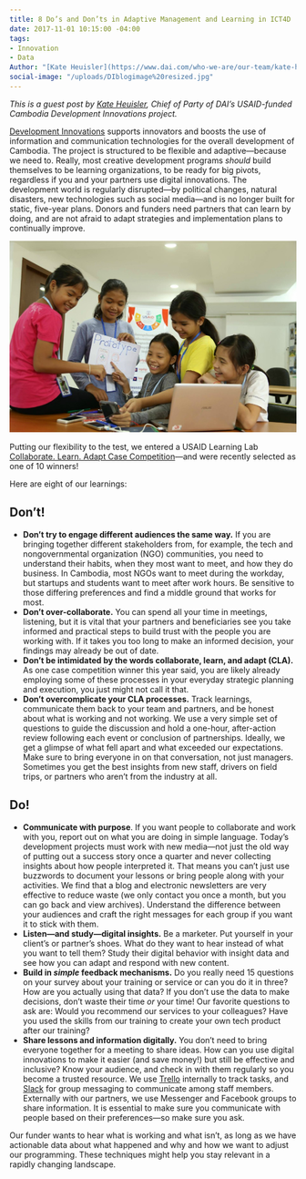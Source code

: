 ```yaml
---
title: 8 Do’s and Don’ts in Adaptive Management and Learning in ICT4D
date: 2017-11-01 10:15:00 -04:00
tags:
- Innovation
- Data
Author: "[Kate Heuisler](https://www.dai.com/who-we-are/our-team/kate-heuisler)"
social-image: "/uploads/DIblogimage%20resized.jpg"
---
```


*This is a guest post by [Kate Heuisler](https://www.dai.com/who-we-are/our-team/kate-heuisler), Chief of Party of DAI’s USAID-funded Cambodia Development Innovations project.*

[Development Innovations](http://www.development-innovations.org/) supports innovators and boosts the use of information and communication technologies for the overall development of Cambodia. The project is structured to be flexible and adaptive—because we need to. Really, most creative development programs *should* build themselves to be learning organizations, to be ready for big pivots, regardless if you and your partners use digital innovations. The development world is regularly disrupted—by political changes, natural disasters, new technologies such as social media—and is no longer built for static, five-year plans. Donors and funders need partners that can learn by doing, and are not afraid to adapt strategies and implementation plans to continually improve.

![DIblogimage resized.jpg](/uploads/DIblogimage%20resized.jpg)

Putting our flexibility to the test, we entered a USAID Learning Lab [Collaborate. Learn. Adapt Case Competition](https://usaidlearninglab.org/library/learning-and-adapting-enables-civil-society-innovations-cambodia)—and were recently selected as one of 10 winners!

Here are eight of our learnings:

## Don’t!

* **Don’t try to engage different audiences the same way.** If you are bringing together different stakeholders from, for example, the tech and nongovernmental organization (NGO) communities, you need to understand their habits, when they most want to meet, and how they do business. In Cambodia, most NGOs want to meet during the workday, but startups and students want to meet after work hours. Be sensitive to those differing preferences and find a middle ground that works for most.
* **Don’t over-collaborate.** You can spend all your time in meetings, listening, but it is vital that your partners and beneficiaries see you take informed and practical steps to build trust with the people you are working with. If it takes you too long to make an informed decision, your findings may already be out of date.
* **Don’t be intimidated by the words collaborate, learn, and adapt (CLA).** As one case competition winner this year said, you are likely already employing some of these processes in your everyday strategic planning and execution, you just might not call it that.
* **Don’t overcomplicate your CLA processes.** Track learnings, communicate them back to your team and partners, and be honest about what is working and not working. We use a very simple set of questions to guide the discussion and hold a one-hour, after-action review following each event or conclusion of partnerships. Ideally, we get a glimpse of what fell apart and what exceeded our expectations. Make sure to bring everyone in on that conversation, not just managers. Sometimes you get the best insights from new staff, drivers on field trips, or partners who aren’t from the industry at all.

## Do!

* **Communicate with purpose**. If you want people to collaborate and work with you, report out on what you are doing in simple language. Today’s development projects must work with new media—not just the old way of putting out a success story once a quarter and never collecting insights about how people interpreted it. That means you can’t just use buzzwords to document your lessons or bring people along with your activities. We find that a blog and electronic newsletters are very effective to reduce waste (we only contact you once a month, but you can go back and view archives). Understand the difference between your audiences and craft the right messages for each group if you want it to stick with them.
* **Listen—and study—digital insights.** Be a marketer. Put yourself in your client’s or partner’s shoes. What do they want to hear instead of what you want to tell them? Study their digital behavior with insight data and see how you can adapt and respond with new content.
* **Build in *simple* feedback mechanisms.** Do you really need 15 questions on your survey about your training or service or can you do it in three? How are you actually using that data? If you don’t use the data to make decisions, don’t waste their time *or* your time! Our favorite questions to ask are: Would you recommend our services to your colleagues? Have you used the skills from our training to create your own tech product after our training?
* **Share lessons and information digitally.** You don’t need to bring everyone together for a meeting to share ideas. How can you use digital innovations to make it easier (and save money!) but still be effective and inclusive? Know your audience, and check in with them regularly so you become a trusted resource. We use [Trello](https://trello.com/) internally to track tasks, and [Slack](https://slack.com/) for group messaging to communicate among staff members. Externally with our partners, we use Messenger and Facebook groups to share information. It is essential to make sure you communicate with people based on their preferences—so make sure you ask.

Our funder wants to hear what is working and what isn’t, as long as we have actionable data about what happened and why and how we want to adjust our programming. These techniques might help you stay relevant in a rapidly changing landscape.